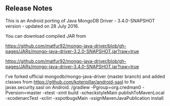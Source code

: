 ## Release Notes

This is an Android porting of Java MongoDB Driver - 3.4.0-SNAPSHOT version - updated on 28 July 2016.

You can download compiled JAR from

https://github.com/matfur92/mongo-java-driver/blob/gh-pages/JARs/mongo-java-driver-3.2.0-SNAPSHOT.jar?raw=true 

https://github.com/matfur92/mongo-java-driver/blob/gh-pages/JARs/mongo-java-driver-3.4.0-SNAPSHOT.jar?raw=true 

I've forked ufficial mongodb/mongo-java-driver (master branch) and added classes from https://github.com/koterpillar/android-sasl to fix javax.security.sasl on Android.
/gradlew -Pgroup=org.credman0 -Pversion=master -xtest -xinit build -xcheckstyleMain publishToMavenLocal -xcodenarcTest -xclirr -xspotbugsMain -xsignMavenJavaPublication install
